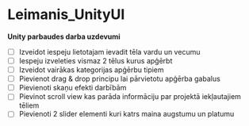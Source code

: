 # Leimanis_UnityUI
**Unity parbaudes darba uzdevumi**

- [ ] Izveidot iespeju lietotajam ievadit tēla vardu un vecumu
- [ ] Iespeju izveleties vismaz 2 tēlus kurus apģērbt
- [ ] Izveidot vairākas kategorijas apģērbu tipiem
- [ ] Pievienot drag & drop principu lai pārvietotu apģērba gabalus
- [ ] Pievienoti skaņu efekti darbībām
- [ ] Pievinot scroll view kas parāda informāciju par projektā iekļautajiem tēliem
- [ ] Pievienoti 2 slider elementi kuri katrs maina augstumu un platumu
